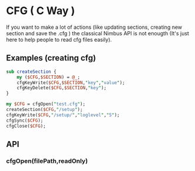 # CFG ( C Way )

If you want to make a lot of actions (like updating sections, creating new section and save the .cfg ) the classical Nimbus API is not enougth (It's just here to help people to read cfg files easily). 

## Examples (creating cfg)

```perl
sub createSection {
    my ($CFG,$SECTION) = @_;
    cfgKeyWrite($CFG,$SECTION,"key","value");
    cfgKeyDelete($CFG,$SECTION,"key");
}

my $CFG = cfgOpen("test.cfg");
createSection($CFG,"/setup");
cfgKeyWrite($CFG,"/setup/","loglevel","5"); 
cfgSync($CFG);
cfgClose($CFG);
```

## API 

### cfgOpen(filePath,readOnly)

